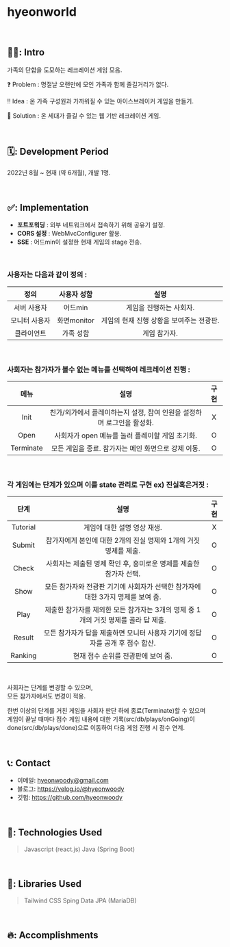 # hyeonworld


<br>

## 🧑‍💻: Intro
가족의 단합을 도모하는 레크레이션 게임 모음.

❓ Problem : 명절날 오랜만에 모인 가족과 함께 즐길거리가 없다.

‼ Idea : 온 가족 구성원과 가까워질 수 있는 아이스브레이커 게임을 만들기.

💯 Solution : 온 세대가 즐길 수 있는 웹 기반 레크레이션 게임.

<br>

## 🗓️: Development Period
2022년 8월 ~ 현재 (약 6개월), 개발 1명.

<br>

## ✅: Implementation
- **포트포워딩** : 외부 네트워크에서 접속하기 위해 공유기 설정.
- **CORS 설정** : WebMvcConfigurer 활용.
- **SSE** : 어드min이 설정한 현재 게임의 stage 전송.

<br>

### 사용자는 다음과 같이 정의  :
|**정의**|**사용자 성함**|**설명**|
|:---:|:---:|:---:|
|서버 사용자|어드min|게임을 진행하는 사회자.|
|모니터 사용자|화면monitor|게임의 현재 진행 상황을 보여주는 전광판.|
|클라이언트|가족 성함|게임 참가자.|  

<br>

### 사회자는 참가자가 볼수 없는 메뉴를 선택하여 레크레이션 진행 :
|**메뉴**|**설명**|**구현**|
|:---:|:---:|:---:|
|Init|친가/외가에서 플레이하는지 설정, 참여 인원을 설정하며 로그인을 활성화.|X|
|Open|사회자가 open 메뉴를 눌러 플레이할 게임 초기화.|O|
|Terminate|모든 게임을 종료. 참가자는 메인 화면으로 강제 이동.|O|  

<br>

### 각 게임에는 단계가 있으며 이를 state 관리로 구현 ex) 진실혹은거짓 :
|**단계**|**설명**|**구현**|
|:---:|:---:|:---:|
|Tutorial|게임에 대한 설명 영상 재생.|X|
|Submit|참가자에게 본인에 대한 2개의 진실 명제와 1개의 거짓 명제를 제출.|O|
|Check|사회자는 제출된 명제 확인 후, 흥미로운 명제를 제출한 참가자 선택.|O|
|Show|모든 참가자와 전광판 기기에 사회자가 선택한 참가자에 대한 3가지 명제를 보여 줌.|O|
|Play|제출한 참가자를 제외한 모든 참가자는 3개의 명제 중 1개의 거짓 명제를 골라 답 제출.|O|
|Result|모든 참가자가 답을 제출하면 모니터 사용자 기기에 정답자를 공개 후 점수 합산.|O|
|Ranking|현재 점수 순위를 전광판에 보여 줌.|O|  

<br>

사회자는 단계를 변경할 수 있으며,  
모든 참가자에서도 변경이 적용.


한번 이상의 단계를 거친 게임을 사회자 판단 하에 종료(Terminate)할 수 있으며  
게임이 끝날 때마다 점수 게임 내용에 대한 기록(src/db/plays/onGoing)이 done(src/db/plays/done)으로 이동하여 다음 게임 진행 시 점수 연계.

<br>

## 📞: Contact
- 이메일: hyeonwoody@gmail.com
- 블로그: https://velog.io/@hyeonwoody
- 깃헙: https://github.com/hyeonwoody

<br>

## 🧱: Technologies Used
> Javascript (react.js)
> Java (Spring Boot)

<br>

## 📖: Libraries Used
> Tailwind CSS
> Sping Data JPA (MariaDB)

<br>

## 🔥: Accomplishments


<br>